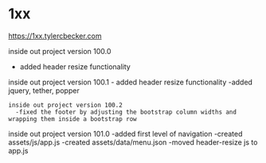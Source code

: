 # 1xx

https://1xx.tylercbecker.com

inside out project version 100.0
  - added header resize functionality

  inside out project version 100.1
    - added header resize functionality
    -added jquery, tether, popper

    inside out project version 100.2
      -fixed the footer by adjusting the bootstrap column widths and wrapping them inside a bootstrap row

inside out project version 101.0
      -added first level of navigation
      -created assets/js/app.js
      -created assets/data/menu.json
      -moved header-resize js to app.js
